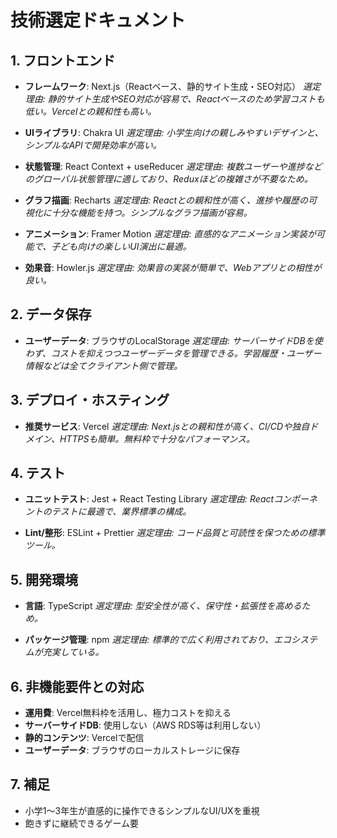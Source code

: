 # 技術選定ドキュメント

## 1. フロントエンド

- **フレームワーク**: Next.js（Reactベース、静的サイト生成・SEO対応）
  *選定理由: 静的サイト生成やSEO対応が容易で、Reactベースのため学習コストも低い。Vercelとの親和性も高い。*

- **UIライブラリ**: Chakra UI
  *選定理由: 小学生向けの親しみやすいデザインと、シンプルなAPIで開発効率が高い。*

- **状態管理**: React Context + useReducer
  *選定理由: 複数ユーザーや進捗などのグローバル状態管理に適しており、Reduxほどの複雑さが不要なため。*

- **グラフ描画**: Recharts
  *選定理由: Reactとの親和性が高く、進捗や履歴の可視化に十分な機能を持つ。シンプルなグラフ描画が容易。*

- **アニメーション**: Framer Motion
  *選定理由: 直感的なアニメーション実装が可能で、子ども向けの楽しいUI演出に最適。*

- **効果音**: Howler.js
  *選定理由: 効果音の実装が簡単で、Webアプリとの相性が良い。*

## 2. データ保存

- **ユーザーデータ**: ブラウザのLocalStorage
  *選定理由: サーバーサイドDBを使わず、コストを抑えつつユーザーデータを管理できる。学習履歴・ユーザー情報などは全てクライアント側で管理。*

## 3. デプロイ・ホスティング

- **推奨サービス**: Vercel
  *選定理由: Next.jsとの親和性が高く、CI/CDや独自ドメイン、HTTPSも簡単。無料枠で十分なパフォーマンス。*

## 4. テスト

- **ユニットテスト**: Jest + React Testing Library
  *選定理由: Reactコンポーネントのテストに最適で、業界標準の構成。*

- **Lint/整形**: ESLint + Prettier
  *選定理由: コード品質と可読性を保つための標準ツール。*

## 5. 開発環境

- **言語**: TypeScript
  *選定理由: 型安全性が高く、保守性・拡張性を高めるため。*

- **パッケージ管理**: npm
  *選定理由: 標準的で広く利用されており、エコシステムが充実している。*

## 6. 非機能要件との対応

- **運用費**: Vercel無料枠を活用し、極力コストを抑える
- **サーバーサイドDB**: 使用しない（AWS RDS等は利用しない）
- **静的コンテンツ**: Vercelで配信
- **ユーザーデータ**: ブラウザのローカルストレージに保存

## 7. 補足

- 小学1〜3年生が直感的に操作できるシンプルなUI/UXを重視
- 飽きずに継続できるゲーム要